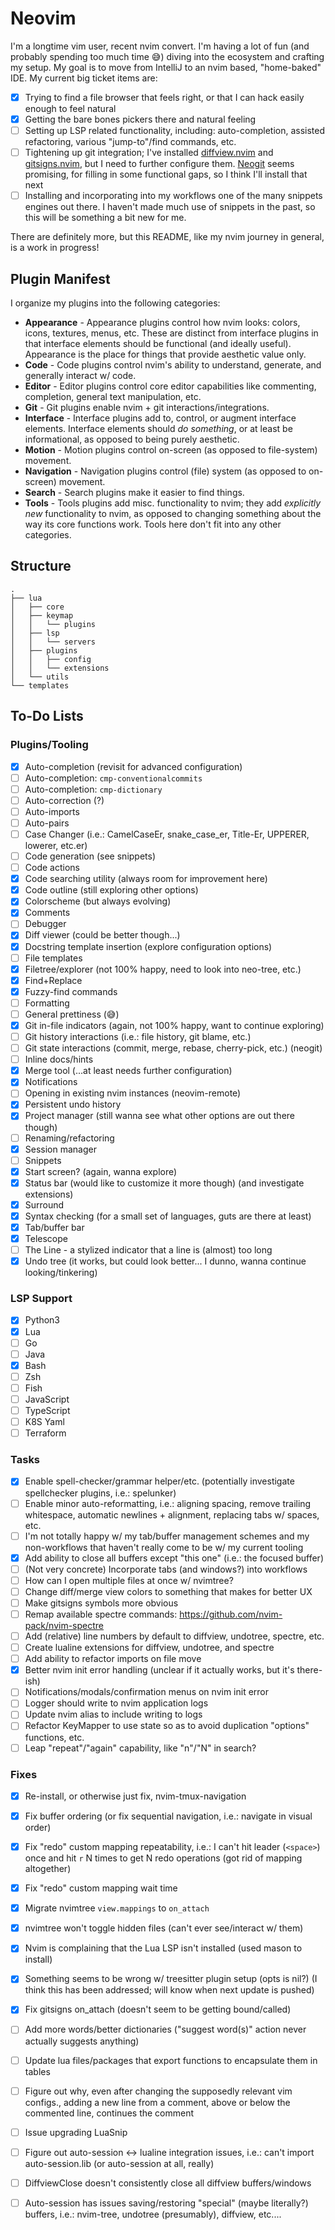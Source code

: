 # Neovim

I'm a longtime vim user, recent nvim convert. I'm having a lot of fun (and probably spending too much time 😅) diving into the ecosystem and crafting
my setup. My goal is to move from IntelliJ to an nvim based, "home-baked" IDE. My current big ticket items are:

- [x] Trying to find a file browser that feels right, or that I can hack easily enough to feel natural
- [x] Getting the bare bones pickers there and natural feeling
- [ ] Setting up LSP related functionality, including: auto-completion, assisted refactoring, various "jump-to"/find commands, etc.
- [ ] Tightening up git integration; I've installed [diffview.nvim](https://github.com/sindrets/diffview.nvim) and [gitsigns.nvim](https://github.com/lewis6991/gitsigns.nvim), but I need to further configure them. [Neogit](https://github.com/TimUntersberger/neogit) seems promising, for filling in some functional gaps, so I think I'll install that next
- [ ] Installing and incorporating into my workflows one of the many snippets engines out there. I haven't made much use of snippets in the past, so this will be something a bit new for me.

There are definitely more, but this README, like my nvim journey in general, is a work in progress!

## Plugin Manifest

I organize my plugins into the following categories:

* **Appearance** - Appearance plugins control how nvim looks: colors, icons, textures, menus, etc. These are distinct from interface plugins in that interface elements should be functional (and ideally useful). Appearance is the place for things that provide aesthetic value only.
* **Code** - Code plugins control nvim's ability to understand, generate, and generally interact w/ code.
* **Editor** - Editor plugins control core editor capabilities like commenting, completion, general text manipulation, etc.
* **Git** - Git plugins enable nvim + git interactions/integrations.
* **Interface** - Interface plugins add to, control, or augment interface elements. Interface elements should *do something*, or at least be informational, as opposed to being purely aesthetic.
* **Motion** - Motion plugins control on-screen (as opposed to file-system) movement.
* **Navigation** - Navigation plugins control (file) system (as opposed to on-screen) movement.
* **Search** - Search plugins make it easier to find things.
* **Tools** - Tools plugins add misc. functionality to nvim; they add *explicitly new* functionality to nvim, as opposed to changing something about the way its core functions work. Tools here don't fit into any other categories.

## Structure

```
.
├── lua
│   ├── core
│   ├── keymap
│   │   └── plugins
│   ├── lsp
│   │   └── servers
│   ├── plugins
│   │   ├── config
│   │   └── extensions
│   └── utils
└── templates

```

## To-Do Lists

### Plugins/Tooling

- [x] Auto-completion (revisit for advanced configuration)
- [ ] Auto-completion: `cmp-conventionalcommits`
- [ ] Auto-completion: `cmp-dictionary`
- [ ] Auto-correction (?)
- [ ] Auto-imports
- [ ] Auto-pairs
- [ ] Case Changer (i.e.: CamelCaseEr, snake_case_er, Title-Er, UPPERER, lowerer, etc.er)
- [ ] Code generation (see snippets)
- [ ] Code actions
- [x] Code searching utility (always room for improvement here)
- [x] Code outline (still exploring other options)
- [x] Colorscheme (but always evolving)
- [x] Comments
- [ ] Debugger
- [x] Diff viewer (could be better though...)
- [x] Docstring template insertion (explore configuration options)
- [ ] File templates
- [x] Filetree/explorer (not 100% happy, need to look into neo-tree, etc.)
- [x] Find+Replace
- [x] Fuzzy-find commands
- [ ] Formatting
- [ ] General prettiness (😅)
- [x] Git in-file indicators (again, not 100% happy, want to continue exploring)
- [ ] Git history interactions (i.e.: file history, git blame, etc.)
- [ ] Git state interactions (commit, merge, rebase, cherry-pick, etc.) (neogit)
- [ ] Inline docs/hints
- [x] Merge tool (...at least needs further configuration)
- [x] Notifications
- [ ] Opening in existing nvim instances (neovim-remote)
- [x] Persistent undo history
- [x] Project manager (still wanna see what other options are out there though)
- [ ] Renaming/refactoring
- [x] Session manager
- [ ] Snippets
- [x] Start screen? (again, wanna explore)
- [x] Status bar (would like to customize it more though) (and investigate extensions)
- [x] Surround
- [x] Syntax checking (for a small set of languages, guts are there at least)
- [x] Tab/buffer bar
- [x] Telescope
- [ ] The Line - a stylized indicator that a line is (almost) too long
- [x] Undo tree (it works, but could look better... I dunno, wanna continue looking/tinkering)

### LSP Support

- [x] Python3
- [x] Lua
- [ ] Go
- [ ] Java
- [x] Bash
- [ ] Zsh
- [ ] Fish
- [ ] JavaScript
- [ ] TypeScript
- [ ] K8S Yaml
- [ ] Terraform

### Tasks

- [x] Enable spell-checker/grammar helper/etc. (potentially investigate spellchecker plugins, i.e.: spelunker)
- [ ] Enable minor auto-reformatting, i.e.: aligning spacing, remove trailing whitespace, automatic newlines + alignment, replacing tabs w/ spaces, etc.
- [ ] I'm not totally happy w/ my tab/buffer management schemes and my non-workflows that haven't really come to be w/ my current tooling
- [x] Add ability to close all buffers except "this one" (i.e.: the focused buffer)
- [ ] (Not very concrete) Incorporate tabs (and windows?) into workflows
- [ ] How can I open multiple files at once w/ nvimtree?
- [ ] Change diff/merge view colors to something that makes for better UX
- [ ] Make gitsigns symbols more obvious
- [ ] Remap available spectre commands: https://github.com/nvim-pack/nvim-spectre
- [ ] Add (relative) line numbers by default to diffview, undotree, spectre, etc.
- [ ] Create lualine extensions for diffview, undotree, and spectre
- [ ] Add ability to refactor imports on file move
- [x] Better nvim init error handling (unclear if it actually works, but it's there-ish)
- [ ] Notifications/modals/confirmation menus on nvim init error
- [ ] Logger should write to nvim application logs
- [ ] Update nvim alias to include writing to logs
- [ ] Refactor KeyMapper to use state so as to avoid duplication "options" functions, etc.
- [ ] Leap "repeat"/"again" capability, like "n"/"N" in search?

### Fixes

- [x] Re-install, or otherwise just fix, nvim-tmux-navigation
- [x] Fix buffer ordering (or fix sequential navigation, i.e.: navigate in visual order)
- [x] Fix "redo" custom mapping repeatability, i.e.: I can't hit leader (`<space>`) once and hit `r` N times to get N redo operations (got rid of mapping altogether)
- [x] Fix "redo" custom mapping wait time
- [x] Migrate nvimtree `view.mappings` to `on_attach`
- [x] nvimtree won't toggle hidden files (can't ever see/interact w/ them)
- [x] Nvim is complaining that the Lua LSP isn't installed (used mason to install)
- [x] Something seems to be wrong w/ treesitter plugin setup (opts is nil?) (I think this has been addressed; will know when next update is pushed)
- [x] Fix gitsigns on_attach (doesn't seem to be getting bound/called)
- [ ] Add more words/better dictionaries ("suggest word(s)" action never actually suggests anything)
- [ ] Update lua files/packages that export functions to encapsulate them in tables
- [ ] Figure out why, even after changing the supposedly relevant vim configs., adding a new line from a comment, above or below the commented line, continues the comment
- [ ] Issue upgrading LuaSnip
- [ ] Figure out auto-session <-> lualine integration issues, i.e.: can't import auto-session.lib (or auto-session at all, really)
- [ ] DiffviewClose doesn't consistently close all diffview buffers/windows
- [ ] Auto-session has issues saving/restoring "special" (maybe literally?) buffers, i.e.: nvim-tree, undotree (presumably), diffview, etc....

